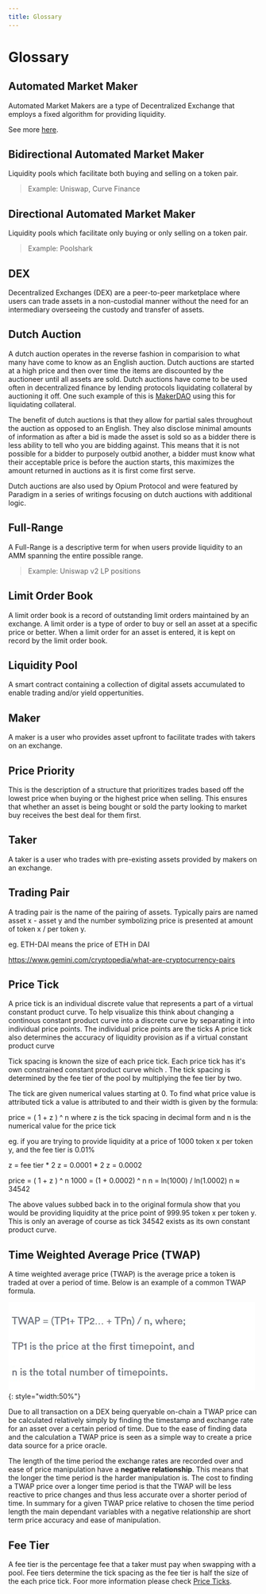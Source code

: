 ```yaml
---
title: Glossary
---
```


# Glossary 

## Automated Market Maker

Automated Market Makers are a type of Decentralized Exchange that employs a fixed algorithm for providing liquidity.

See more [here](https://www.gemini.com/cryptopedia/amm-what-are-automated-market-makers).

## Bidirectional Automated Market Maker

Liquidity pools which facilitate both buying and selling on a token pair.

> Example: Uniswap, Curve Finance

## Directional Automated Market Maker

Liquidity pools which facilitate only buying or only selling on a token pair.

> Example: Poolshark

## DEX

Decentralized Exchanges (DEX) are a peer-to-peer marketplace where users can trade assets in a non-custodial manner without the need for an intermediary overseeing the custody and transfer of assets.

## Dutch Auction

A dutch auction operates in the reverse fashion in comparision to what many have come to know as an English auction. Dutch auctions are started at a high price and then over time the items are discounted by the auctioneer until all assets are sold. Dutch auctions have come to be used often in decentralized finance by lending protocols liquidating collateral by auctioning it off. One such example of this is [MakerDAO](https://docs.makerdao.com/keepers/the-auctions-of-the-maker-protocol) using this for liquidating collateral.

The benefit of dutch auctions is that they allow for partial sales throughout the auction as opposed to an English. They also disclose minimal amounts of information as after a bid is made the asset is sold so as a bidder there is less ability to tell who you are bidding against. This means that it is not possible for a bidder to purposely outbid another, a bidder must know what their acceptable price is before the auction starts, this maximizes the amount returned in auctions as it is first come first serve.

Dutch auctions are also used by Opium Protocol and were featured by Paradigm in a series of writings focusing on dutch auctions with additional logic.


## Full-Range

A Full-Range is a descriptive term for when users provide liquidity to an AMM spanning the entire possible range.

> Example: Uniswap v2 LP positions

## Limit Order Book

A limit order book is a record of outstanding limit orders maintained by an exchange. A limit order is a type of order to buy or sell an asset at a specific price or better. When a limit order for an asset is entered, it is kept on record by the limit order book.

## Liquidity Pool

A smart contract containing a collection of digital assets accumulated to enable trading and/or yield oppertunities.

## Maker

A maker is a user who provides asset upfront to facilitate trades with takers on an exchange.

## Price Priority

This is the description of a structure that prioritizes trades based off the lowest price when buying or the highest price when selling. This ensures that whether an asset is being bought or sold the party looking to market buy receives the best deal for them first.

## Taker

A taker is a user who trades with pre-existing assets provided by makers on an exchange.

## Trading Pair

A trading pair is the name of the pairing of assets. Typically pairs are named asset x - asset y and the number symbolizing price is presented at amount of token x / per token y.

eg. ETH-DAI means the price of ETH in DAI

https://www.gemini.com/cryptopedia/what-are-cryptocurrency-pairs

## Price Tick

A price tick is an individual discrete value that represents a part of a virtual constant product curve. To help visualize this think about changing a continous constant product curve into a discrete curve by separating it into individual price points. The individual price points are the ticks A price tick also determines the accuracy of liquidity provision as if a virtual constant product curve 

Tick spacing is known the size of each price tick. Each price tick has it's own constrained constant product curve which . The tick spacing is determined by the fee tier of the pool by multiplying the fee tier by two. 

The tick are given numerical values starting at 0. To find what price value is attributed tick a value is attributed to and their width is given by the formula:

price = ( 1 + z ) ^ n 
where z is the tick spacing in decimal form 
and n is the numerical value for the price tick

eg. if you are trying to provide liquidity at a price of 1000 token x per token y, and the fee tier is 0.01%

z = fee tier * 2
z = 0.0001 * 2
z = 0.0002

price = ( 1 + z ) ^ n 
1000 = (1 + 0.0002) ^ n
n = ln(1000) / ln(1.0002)
n ≈ 34542

The above values subbed back in to the original formula show that you would be providing liquidity at the price point of 999.95 token x per token y. This is only an average of course as tick 34542 exists as its own constant product curve.

## Time Weighted Average Price (TWAP)

A time weighted average price (TWAP) is the average price a token is traded at over a period of time. Below is an example of a common TWAP formula.

![TWAP](TWAP.jpg){: style="width:50%"}

Due to all transaction on a DEX being queryable on-chain a TWAP price can be calculated relatively simply by finding the timestamp and exchange rate for an asset over a certain period of time. Due to the ease of finding data and the calculation a TWAP price is seen as a simple way to create a price data source for a price oracle.

The length of the time period the exchange rates are recorded over and ease of price manipulation have a **negative relationship**. This means that the longer the time period is the harder manipulation is. The cost to finding a TWAP price over a longer time period is that the TWAP will be less reactive to price changes and thus less accurate over a shorter period of time. In summary for a given TWAP price relative to chosen the time period length the main dependant variables with a negative relationship are short term price accuracy and ease of manipulation.


## Fee Tier

A fee tier is the percentage fee that a taker must pay when swapping with a pool. Fee tiers determine the tick spacing as the fee tier is half the size of the each price tick. Foor more information please check [Price Ticks](#price-tick).

<br/><br/><br/>